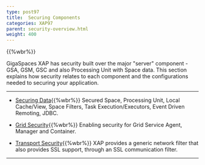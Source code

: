 ```yaml
---
type: post97
title:  Securing Components
categories: XAP97
parent: security-overview.html
weight: 400
---
```


{{%wbr%}}

GigaSpaces XAP has security built over the major "server" component - GSA, GSM, GSC and also Processing Unit with Space data. This section explains how security relates to each component and the configurations needed to securing your application.



<hr/>

- [Securing Data](./securing-your-data.html){{%wbr%}}
Secured Space, Processing Unit, Local Cache/View, Space Filters, Task Execution/Executors, Event Driven Remoting, JDBC.

- [Grid Security](./securing-the-grid-services.html){{%wbr%}}
Enabling security for Grid Service Agent, Manager and Container.


- [Transport Security](./securing-the-transport-layer-using-ssl.html){{%wbr%}}
XAP provides a generic network filter that also provides SSL support, through an SSL communication filter.

<hr/>
